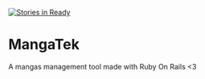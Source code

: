 [![Stories in Ready](https://badge.waffle.io/KvelerKhan/MangaTek.png?label=ready&title=Ready)](https://waffle.io/KvelerKhan/MangaTek)
# MangaTek
A mangas management tool made with Ruby On Rails &lt;3
